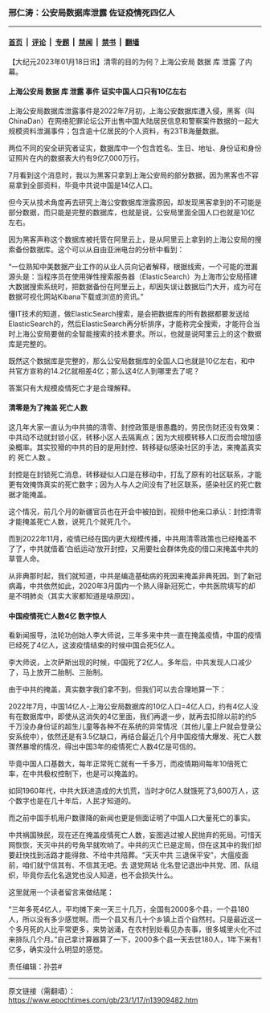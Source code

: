 ### 邢仁涛：公安局数据库泄露 佐证疫情死四亿人

---

#### [首页](../../../..?n13909482) &nbsp;|&nbsp; [评论](../../../../../epoch-comment?n13909482) &nbsp;|&nbsp; [专题](../../../../../epoch-special?n13909482) &nbsp;|&nbsp; [禁闻](../../../../../epoch-news?n13909482) &nbsp;|&nbsp; [禁书](../../../../../books?n13909482) &nbsp;|&nbsp; [翻墙](https://github.com/gfw-breaker/nogfw/blob/master/README.md?n13909482)


<div class="post_content" id="artbody" itemprop="articleBody">
 <!-- article content begin -->
 <p>
  【大纪元2023年01月18日讯】清零的目的为何？上海公安局
  <ok href="https://www.epochtimes.com/gb/tag/%E6%95%B0%E6%8D%AE.html">
   数据
  </ok>
  库
  <ok href="https://www.epochtimes.com/gb/tag/%E6%B3%84%E9%9C%B2.html">
   泄露
  </ok>
  了内幕。
 </p>
 <h4>
  上海公安局
  <ok href="https://www.epochtimes.com/gb/tag/%E6%95%B0%E6%8D%AE.html">
   数据
  </ok>
  库
  <ok href="https://www.epochtimes.com/gb/tag/%E6%B3%84%E9%9C%B2.html">
   泄露
  </ok>
  事件 证实中国人口只有10亿左右
 </h4>
 <p>
  上海公安局数据库泄露事件是2022年7月初，上海公安数据库遭入侵，黑客（叫ChinaDan）在网络犯罪论坛公开出售中国大陆居民信息和警察案件数据的一起大规模资料泄漏事件；包含逾十亿居民的个人资料，有23TB海量数据。
 </p>
 <p>
  两位不同的安全研究者证实，数据库中一个包含姓名、生日、地址、身份证和身份证照片在内的数据表大约有9亿7,000万行。
 </p>
 <p>
  7月看到这个消息时，我以为黑客只拿到上海公安局的部分数据，因为黑客也不容易拿到全部资料，毕竟中共说中国是14亿人口。
 </p>
 <p>
  但今天从技术角度再去研究上海公安数据库泄露原因，却发现黑客拿到的不可能是部分数据，而只能是完整的数据库，也就是说，公安局里面全国人口也就是10亿左右。
 </p>
 <p>
  因为黑客声称这个数据库被托管在阿里云上，是从阿里云上拿到的上海公安局的搜索备份数据库。这个可以从自由亚洲电台的分析中看到：
 </p>
 <p>
  “一位熟知中美数据产业工作的从业人员向记者解释，根据线索，一个可能的泄漏源头是：当程序员在使用弹性搜索服务器（ElasticSearch）为上海市公安局搭建大数据搜索系统时，把数据备份在阿里云上，却因失误让数据后门大开，成为可在数据可视化网站Kibana下载或浏览的资讯。”
 </p>
 <p>
  懂IT技术的知道，做ElasticSearch搜索，是会把数据库的所有数据都要发送给ElasticSearch的，然后ElasticSearch再分析排序，才能称完全搜索，才能符合当时上海公安局要做的全智能搜索的技术要求。所以，也就是说阿里云上的这个数据库是完整的。
 </p>
 <p>
  既然这个数据库是完整的，那么公安局数据库的全国人口也就是10亿左右，和中共官方宣称的14.2亿就相差4亿；那么这4亿人到哪里去了呢？
 </p>
 <p>
  答案只有大规模疫情死亡才是合理解释。
 </p>
 <h4>
  清零是为了掩盖
  <ok href="https://www.epochtimes.com/gb/tag/%E6%AD%BB%E4%BA%A1%E4%BA%BA%E6%95%B0.html">
   死亡人数
  </ok>
 </h4>
 <p>
  这几年大家一直认为中共搞的清零、封控政策是很愚蠢的，劳民伤财还没有效果：中共动不动就封锁小区，转移小区人去隔离点；因为大规模转移人口反而会增加感染概率。其实狡猾的中共的目的是用封控、转移疑似感染社区的手法，来掩盖真实的
  <ok href="https://www.epochtimes.com/gb/tag/%E6%AD%BB%E4%BA%A1%E4%BA%BA%E6%95%B0.html">
   死亡人数
  </ok>
  。
 </p>
 <p>
  封控是在封锁死亡消息，转移疑似人口是在移动中，打乱了原有的社区联系，才能更有效掩饰真实的死亡数字；因为人与人之间没有了社区联系，感染社区的死亡数据才能掩盖。
 </p>
 <p>
  这个情况，前几个月的新疆官员也在开会中被拍到，视频中他亲口承认：封控清零才能掩盖死亡人数，说死几个就死几个。
 </p>
 <p>
  而到2022年11月，疫情已经在国内更大规模传播，中共用清零政策也已经掩盖不了了，中共就借着‘白纸运动’放开封控，又用要社会群体免疫的借口来掩盖中共的草菅人命。
 </p>
 <p>
  从非典那时起，我们就知道，中共是编造基础病的死因来掩盖非典死因。到了新冠病毒，中共依然如此，2020年3月国内一个熟人得新冠死亡，中共医院填写的却是不明肺炎（其实大家都知道是啥原因）。
 </p>
 <h4>
  中国疫情死亡人数4亿 数字惊人
 </h4>
 <p>
  看新闻报导，法轮功创始人李大师说，三年多来中共一直在掩盖疫情，中国的疫情已经死了4亿人，这波疫情结束的时候中国会死5亿人。
 </p>
 <p>
  李大师说，上次萨斯出现的时候，中国死了2亿人。多年后，中共发现人口减少了，马上放开二胎制、三胎制。
 </p>
 <p>
  由于中共的掩盖，真实数字我们拿不到，但我们可以去合理地算一下：
 </p>
 <p>
  2022年7月，中国14亿人-上海公安局数据库的10亿人口=4亿人口，约有4亿人没有在数据库中，即使从这消失的4亿里面，我们再退一步，就再去扣除以前的约5千万没办身份证的超生儿童等各种不在系统的异常情况（其他儿童上户就会登录公安系统中），依然还是有3.5亿缺口，再结合最近几个月中国疫情大爆发、死亡人数骤然暴增的情况，得出中国3年的疫情死亡人数4亿是可信的。
 </p>
 <p>
  毕竟中国人口基数大，每年正常死亡就有一千多万，而疫情期间每年10倍死亡率，在中共极权控制下，也是可以掩盖的。
 </p>
 <p>
  如同1960年代，中共大跃进造成的大饥荒，当时才6亿人就饿死了3,600万人，这个数字也是在几十年后，人民才知道的。
 </p>
 <p>
  而之前中国手机用户数骤降的新闻也更是侧面证明了中国人口大量死亡的事实。
 </p>
 <p>
  中共祸国殃民，现在还在掩盖疫情死亡人数，妄图逃过被人民抛弃的死局。可惜天网恢恢，天灭中共的号角早就吹响了。中共的灭亡已是定局，但在这其中的我们却要赶快找到活路才能得救、不给中共陪葬。“天灭中共 三退保平安”，大瘟疫面前，咱们就宁信其有、不信其无吧。去
  <ok href="http://tuidang.epochtimes.com/">
   退党网站
  </ok>
  化名登记退出中共党、团、队组织，毕竟你去化名退党也没人知道，也不会损失什么。
 </p>
 <p>
  这里就用一个读者留言来做结尾：
 </p>
 <p>
  “三年多死4亿人，平均摊下来一天三十几万，全国有2000多个县，一个县180人，所以没有多少感觉啊。而一个县又有几十个乡镇上百个自然村。只是最近这一个多月死的人比平常更多，来势汹涌，在农村到处看见办丧事，很多城里火化不过来排队几个月。”自己拿计算器算了一下，2000多个县一天去世180人，1年下来有1亿多，确实没什么明显的感觉。
 </p>
 <p>
  责任编辑：孙芸#
 </p>
 <!-- article content end -->
 <div id="below_article_ad">
 </div>
</div>


---

原文链接（需翻墙）：https://www.epochtimes.com/gb/23/1/17/n13909482.htm
